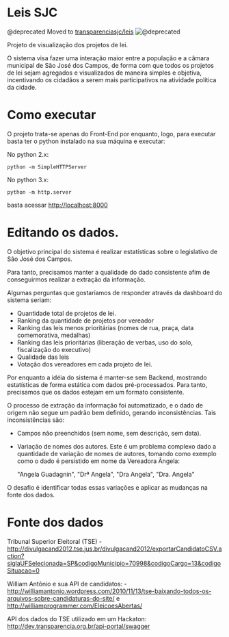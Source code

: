 # Leis SJC

@deprecated Moved to [transparenciasjc/leis](https://github.com/transparenciasjc/leis)
![@deprecated](https://octodex.github.com/images/mummytocat.gif)

Projeto de visualização dos projetos de lei.

O sistema visa fazer uma interação maior entre a população e a câmara municipal de São José dos Campos, de forma com que todos os projetos de lei sejam agregados e visualizados de maneira simples e objetiva, incentivando os cidadãos a serem mais participativos na atividade política da cidade.

# Como executar

O projeto trata-se apenas do Front-End por enquanto, logo, para executar basta ter o python instalado na sua máquina e executar:

No python 2.x:

	python -m SimpleHTTPServer

No python 3.x:
	
	python -m http.server

basta acessar [http://localhost:8000](http://localhost:8000)

# Editando os dados.

O objetivo principal do sistema é realizar estatísticas sobre o legislativo de São José dos Campos.

Para tanto, precisamos manter a qualidade do dado consistente afim de conseguirmos realizar a extração da informação.

Algumas perguntas que gostaríamos de responder através da dashboard do sistema seriam:

- Quantidade total de projetos de lei.
- Ranking da quantidade de projetos por vereador
- Ranking das leis menos prioritárias (nomes de rua, praça, data comemorativa, medalhas)
- Ranking das leis prioritárias (liberação de verbas, uso do solo, fiscalização do executivo)
- Qualidade das leis
- Votação dos vereadores em cada projeto de lei.

Por enquanto a idéia do sistema é manter-se sem Backend, mostrando estatísticas de forma estática com dados pré-processados. Para tanto, precisamos que os dados estejam em um formato consistente.

O processo de extração da informação foi automatizado, e o dado de origem não segue um padrão bem definido, gerando inconsistências. Tais inconsistências são:

- Campos não preenchidos (sem nome, sem descrição, sem data).
- Variação de nomes dos autores. Este é um problema complexo dado a quantidade de variação de nomes de autores, tomando como exemplo como o dado é persistido em nome da Vereadora Ângela:

	"Angela Guadagnin",
	"Drª Angela",
	"Dra Angela",
	"Dra. Angela"
	
O desafio é identificar todas essas variações e aplicar as mudanças na fonte dos dados.


# Fonte dos dados

Tribunal Superior Eleitoral (TSE) - http://divulgacand2012.tse.jus.br/divulgacand2012/exportarCandidatoCSV.action?siglaUFSelecionada=SP&codigoMunicipio=70998&codigoCargo=13&codigoSituacao=0

William Antônio e sua API de candidatos: - http://williamantonio.wordpress.com/2010/11/13/tse-baixando-todos-os-arquivos-sobre-candidaturas-do-site/ e http://williamprogrammer.com/EleicoesAbertas/

API dos dados do TSE utilizado em um Hackaton: http://dev.transparencia.org.br/api-portal/swagger
